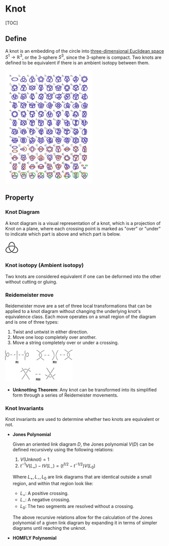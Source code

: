 # Knot

[TOC]

## Define

A knot is an embedding of the circle into [three-dimensional Euclidean space](./Euclidean_Space.md) $S^1 \to \mathbb R^3$, or the 3-sphere $S^3$, since the 3-sphere is compact. Two knots are defined to be equivalent if there is an ambient isotopy between them.

<img src="./assets/78a8406c7fac2177fb53bb8c5099e4d3.jpg" alt="img" style="zoom: 35%;" />

## Property

### Knot Diagram

A knot diagram is a visual representation of a knot, which is a projection of Knot on a plane, where each crossing point is marked as "over" or "under" to indicate which part is above and which part is below.

<img src="./assets/2048px-TrefoilKnot_01.svg.png" alt="img" style="zoom:4%;" />

### Knot isotopy (Ambient isotopy)

Two knots are considered equivalent if one can be deformed into the other without cutting or gluing.

### Reidemeister move

Reidemeister move are a set of three local transformations that can be applied to a knot diagram without changing the underlying knot's equivalence class. Each move operates on a small region of the diagram and is one of three types:

1. Twist and untwist in either direction.
2. Move one loop completely over another.
3. Move a string completely over or under a crossing.

<img src="./assets/Reidemeister-moves-Top-Row-Reidemeister-Moves-I-and-II-Bottom-Row-Reidemeister-Move.png" alt="Reidemeister moves. Top Row: Reidemeister Moves I and II. Bottom Row ..." style="zoom:25%;" />

- **Unknotting Theorem**: Any knot can be transformed into its simplified form through a series of Reidemeister movements.

### Knot Invariants

Knot invariants are used to determine whether two knots are equivalent or not.

- **Jones Polynomial**

  Given an oriented link diagram $D$, the Jones polynomial $V(D)$ can be defined recursively using the following relations:
  1. $V(\text{Unknot}) = 1$
  2. $t^{-1} V(L_+) - t V(L_-) = (t^{1/2} - t^{-1/2}) V(L_0)$

  Where $L_+, L_-, L_0$ are link diagrams that are identical outside a small region, and within that region look like:

  - $L_+$: A positive crossing.
  - $L_-$: A negative crossing.
  - $L_0$: The two segments are resolved without a crossing.

  The above recursive relations allow for the calculation of the Jones polynomial of a given link diagram by expanding it in terms of simpler diagrams until reaching the unknot.

- **HOMFLY Polynomial**

  

  